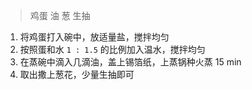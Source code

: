 > 鸡蛋 油 葱 生抽

1. 将鸡蛋打入碗中，放适量盐，搅拌均匀
2. 按照蛋和水 `1 : 1.5` 的比例加入温水，搅拌均匀
3. 在蒸碗中滴入几滴油，盖上锡箔纸，上蒸锅种火蒸 15 min
4. 取出撒上葱花，少量生抽即可